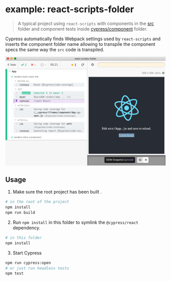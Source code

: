 # example: react-scripts-folder

> A typical project using `react-scripts` with components in the [src](src) folder and component tests inside [cypress/component](cypress/component) folder.

Cypress automatically finds Webpack settings used by `react-scripts` and inserts the component folder name allowing to transpile the component specs the same way the `src` code is transpiled.

![App test](images/app-test.png)

## Usage

1. Make sure the root project has been built .

```bash
# in the root of the project
npm install
npm run build
```

2. Run `npm install` in this folder to symlink the `@cypress/react` dependency.

```bash
# in this folder
npm install
```

3. Start Cypress

```bash
npm run cypress:open
# or just run headless tests
npm test
```
